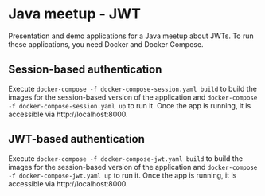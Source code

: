 # Java meetup - JWT

Presentation and demo applications for a Java meetup about JWTs.
To run these applications, you need Docker and Docker Compose.

## Session-based authentication

Execute `docker-compose -f docker-compose-session.yaml build` to build the images for the session-based version of the application and `docker-compose -f docker-compose-session.yaml up` to run it.
Once the app is running, it is accessible via http://localhost:8000.

## JWT-based authentication

Execute `docker-compose -f docker-compose-jwt.yaml build` to build the images for the session-based version of the application and `docker-compose -f docker-compose-jwt.yaml up` to run it.
Once the app is running, it is accessible via http://localhost:8000.
